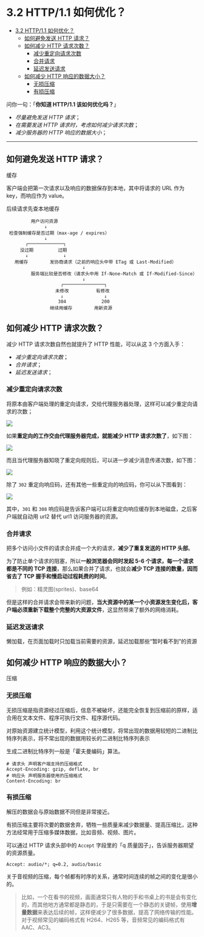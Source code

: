 # 3.2 HTTP/1.1 如何优化？

- [3.2 HTTP/1.1 如何优化？](#32-http11-如何优化)
  - [如何避免发送 HTTP 请求？](#如何避免发送-http-请求)
  - [如何减少 HTTP 请求次数？](#如何减少-http-请求次数)
    - [减少重定向请求次数](#减少重定向请求次数)
    - [合并请求](#合并请求)
    - [延迟发送请求](#延迟发送请求)
  - [如何减少 HTTP 响应的数据大小？](#如何减少-http-响应的数据大小)
    - [无损压缩](#无损压缩)
    - [有损压缩](#有损压缩)


问你一句：「**你知道 HTTP/1.1 该如何优化吗？**」

- *尽量避免发送 HTTP 请求*；
- *在需要发送 HTTP 请求时，考虑如何减少请求次数*；
- *减少服务器的 HTTP 响应的数据大小*；

---

## 如何避免发送 HTTP 请求？

缓存

客户端会把第一次请求以及响应的数据保存到本地，其中将请求的 URL 作为 key，而响应作为 value。

后续请求先查本地缓存


```text
         用户访问资源
              ↓
 检查强制缓存是否过期（max-age / expires）
              ↓
       ┌─────────────┐   
     没过期         过期      
       ↓             ↓
   用缓存        发协商请求（之前的响应头中带 ETag 或 Last-Modified）
                            ↓
         服务端比较是否修改（请求头中用 If-None-Match 或 If-Modified-Since）
                            ↓
                    ┌───────────────┐
                  未修改          有修改
                    ↓               ↓         
                   304             200 
                继续用缓存        用新资源    

```

## 如何减少 HTTP 请求次数？

减少 HTTP 请求次数自然也就提升了 HTTP 性能，可以从这 3 个方面入手：

- *减少重定向请求次数*；
- *合并请求*；
- *延迟发送请求*；

### 减少重定向请求次数

将原本由客户端处理的重定向请求，交给代理服务器处理，这样可以减少重定向请求的次数；

![](https://cdn.xiaolincoding.com/gh/xiaolincoder/ImageHost4@main/网络/http1.1优化/客户端重定向.png)


如果**重定向的工作交由代理服务器完成，就能减少 HTTP 请求次数了**，如下图：

![](https://cdn.xiaolincoding.com/gh/xiaolincoder/ImageHost4@main/网络/http1.1优化/代理服务器重定向.png)

而且当代理服务器知晓了重定向规则后，可以进一步减少消息传递次数，如下图：

![](https://cdn.xiaolincoding.com/gh/xiaolincoder/ImageHost4@main/网络/http1.1优化/代理服务器重定向2.png)

除了 `302` 重定向响应码，还有其他一些重定向的响应码，你可以从下图看到：

![](https://cdn.xiaolincoding.com/gh/xiaolincoder/ImageHost4@main/网络/http1.1优化/重定向响应码.png)

其中，`301` 和 `308` 响应码是告诉客户端可以将重定向响应缓存到本地磁盘，之后客户端就自动用 url2 替代 url1 访问服务器的资源。



### 合并请求

把多个访问小文件的请求合并成一个大的请求，**减少了重复发送的 HTTP 头部**。

为了防止单个请求的阻塞，所以**一般浏览器会同时发起 5-6 个请求，每一个请求都是不同的 TCP 连接**，那么如果合并了请求，也就会**减少 TCP 连接的数量，因而省去了  TCP 握手和慢启动过程耗费的时间**。

>例如：精灵图(sprites)、base64

但是这样的合并请求会带来新的问题，**当大资源中的某一个小资源发生变化后，客户端必须重新下载整个完整的大资源文件**，这显然带来了额外的网络消耗。


### 延迟发送请求

懒加载，在页面加载时只加载当前需要的资源，延迟加载那些“暂时看不到”的资源


## 如何减少 HTTP 响应的数据大小？

压缩

### 无损压缩

无损压缩是指资源经过压缩后，信息不被破坏，还能完全恢复到压缩前的原样，适合用在文本文件、程序可执行文件、程序源代码。

对原始资源建立统计模型，利用这个统计模型，将常出现的数据用较短的二进制比特序列表示，将不常出现的数据用较长的二进制比特序列表示

生成二进制比特序列一般是「霍夫曼编码」算法。


```plain
# 请求头 声明客户端支持的压缩格式
Accept-Encoding: gzip, deflate, br
# 响应头 声明服务器使用的压缩格式
Content-Encoding: br
```

### 有损压缩

解压的数据会与原始数据不同但是非常接近。

有损压缩主要将次要的数据舍弃，牺牲一些质量来减少数据量、提高压缩比，这种方法经常用于压缩多媒体数据，比如音频、视频、图片。

可以通过 HTTP 请求头部中的 `Accept` 字段里的「q 质量因子」，告诉服务器期望的资源质量。

```plain
Accept: audio/*; q=0.2, audio/basic
```

关于音视频的压缩，每个帧都有时序的关系，通常时间连续的帧之间的变化是很小的。

>比如，一个在看书的视频，画面通常只有人物的手和书桌上的书是会有变化的，而其他地方通常都是静态的，于是只需要在一个静态的关键帧，使用**增量数据**来表达后续的帧，这样便减少了很多数据，提高了网络传输的性能。对于视频常见的编码格式有 H264、H265 等，音频常见的编码格式有 AAC、AC3。

